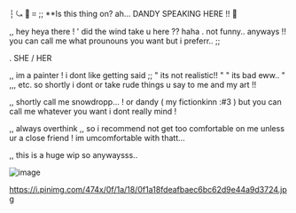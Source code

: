 ┆ ⤿ :love_letter: ⌗ ;; **Is this thing on? ah... DANDY SPEAKING HERE !! :white_flower:

,, hey heya there ! ' did the wind take u here ?? haha . not funny.. anyways !! you can call me what prounouns you want but i preferr.. ;;

. SHE / HER

,, im a painter ! i dont like getting said ;; " its not realistic!! " " its bad eww.. " ,,, etc. so shortly i dont or take rude things u say to me and my art !!

,, shortly call me snowdropp... ! or dandy ( my fictionkinn :#3 ) but you can call me whatever you want i dont really mind ! 

,, always overthink ,, so i recommend not get too comfortable on me unless ur a close friend ! im umcomfortable with thatt...

,, this is a huge wip so anywaysss..

![image](https://github.com/user-attachments/assets/caac9ea3-9706-4b2f-be84-e06d661cc8ef)

https://i.pinimg.com/474x/0f/1a/18/0f1a18fdeafbaec6bc62d9e44a9d3724.jpg

